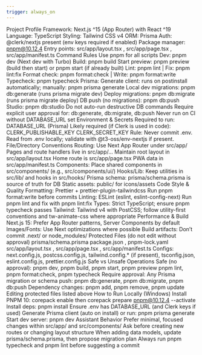 ```yaml
---
trigger: always_on
---
```


Project Profile
Framework: Next.js ^15 (App Router) with React ^19
Language: TypeScript
Styling: Tailwind CSS v4
ORM: Prisma
Auth: @clerk/nextjs present (env keys required if enabled)
Package manager: pnpm@10.12.4
Entry points: 
src/app/layout.tsx
, 
src/app/page.tsx
, 
src/app/manifest.ts
Command Rules
Use pnpm for all scripts
Dev: pnpm dev (Next dev with Turbo)
Build: pnpm build
Start preview: pnpm preview (build then start) or pnpm start (if already built)
Lint: pnpm lint | Fix: pnpm lint:fix
Format check: pnpm format:check | Write: pnpm format:write
Typecheck: pnpm typecheck
Prisma:
Generate client: runs on postinstall automatically; manually: pnpm prisma generate
Local dev migrations: pnpm db:generate (runs prisma migrate dev)
Deploy migrations: pnpm db:migrate (runs prisma migrate deploy)
DB push (no migrations): pnpm db:push
Studio: pnpm db:studio
Do not auto-run destructive DB commands
Require explicit user approval for: db:generate, db:migrate, db:push
Never run on CI without DATABASE_URL set
Environment & Secrets
Required to run:
DATABASE_URL (Prisma)
Likely required (if Clerk is used in code):
CLERK_PUBLISHABLE_KEY
CLERK_SECRET_KEY
Rule: Never commit .env. Read from .env locally; validate with @t3-oss/env-nextjs if present.
File/Directory Conventions
Routing: Use Next App Router under 
src/app/
Pages and route handlers live in src/app/...
Maintain root layout in 
src/app/layout.tsx
Home route is 
src/app/page.tsx
PWA data in 
src/app/manifest.ts
Components: Place shared components in src/components/ (e.g., src/components/ui/)
Hooks/Lib: Keep utilities in src/lib/ and hooks in src/hooks/
Prisma schema: prisma/schema.prisma is source of truth for DB
Static assets: public/ for icons/assets
Code Style & Quality
Formatting: Prettier + prettier-plugin-tailwindcss
Run pnpm format:write before commits
Linting: ESLint (eslint, eslint-config-next)
Run pnpm lint and fix with pnpm lint:fix
Types: Strict TypeScript; ensure pnpm typecheck passes
Tailwind: Tailwind v4 with PostCSS; follow utility-first conventions and tw-animate-css where appropriate
Performance & Build
Next.js 15: Prefer App Router patterns, Server Components by default
Images/Fonts: Use Next optimizations where possible
Build artifacts: Don’t commit .next/ or node_modules/
Protected Files (do not edit without approval)
prisma/schema.prisma
package.json
, pnpm-lock.yaml
src/app/layout.tsx
, 
src/app/page.tsx
, 
src/app/manifest.ts
Configs: next.config.js, postcss.config.js, tailwind.config.* (if present), tsconfig.json, eslint.config.js, prettier.config.js
Safe vs Unsafe Operations
Safe (no approval):
pnpm dev, pnpm build, pnpm start, pnpm preview
pnpm lint, pnpm format:check, pnpm typecheck
Require approval:
Any Prisma migration or schema push: pnpm db:generate, pnpm db:migrate, pnpm db:push
Dependency changes: pnpm add, pnpm remove, pnpm update
Editing protected files listed above
How to Run Locally (Windows)
Install PNPM 10: corepack enable then corepack prepare pnpm@10.12.4 --activate
Install deps: pnpm install
Ensure .env has DATABASE_URL (and Clerk keys if used)
Generate Prisma client (auto on install) or run: pnpm prisma generate
Start dev server: pnpm dev
Assistant Behavior
Prefer minimal, focused changes within 
src/app/
 and src/components/
Ask before creating new routes or changing layout structure
When adding data models, update prisma/schema.prisma, then propose migration plan
Always run pnpm typecheck and pnpm lint before suggesting a commit